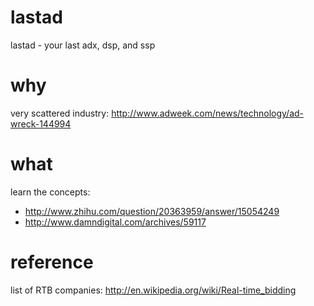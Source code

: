 lastad
======

lastad - your last adx, dsp, and ssp

why
======
very scattered industry: http://www.adweek.com/news/technology/ad-wreck-144994

what
======
learn the concepts: 
 - http://www.zhihu.com/question/20363959/answer/15054249
 - http://www.damndigital.com/archives/59117

reference
======
list of RTB companies: http://en.wikipedia.org/wiki/Real-time_bidding

